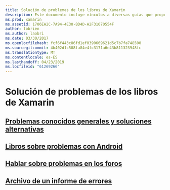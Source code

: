 ```yaml
---
title: Solución de problemas de los libros de Xamarin
description: Este documento incluye vínculos a diversas guías que proporcionan información de solución de problemas para trabajar con Xamarin Workbooks. Contenido vinculado describe problemas conocidos generales, problemas con los libros de Android y proporciona los recursos relacionados con el soporte técnico.
ms.prod: xamarin
ms.assetid: 1706EA2C-7A94-4E30-BD4D-A2F31070554F
author: lobrien
ms.author: laobri
ms.date: 03/30/2017
ms.openlocfilehash: fcf6f443c86fd1ef0390669621d5c7b7fa748500
ms.sourcegitcommit: 4b402d1c508fa84e4fc3171a6e43b811323948fc
ms.translationtype: MT
ms.contentlocale: es-ES
ms.lasthandoff: 04/23/2019
ms.locfileid: "61269266"
---
```

# <a name="troubleshooting-xamarin-workbooks"></a>Solución de problemas de los libros de Xamarin

## <a name="general-known-issues--workaroundsgeneralmd"></a>[Problemas conocidos generales y soluciones alternativas](general.md)

## <a name="issues-with-android-workbooksandroidmd"></a>[Libros sobre problemas con Android](android.md)

## <a name="discuss-issues-on-the-forumsforums"></a>[Hablar sobre problemas en los foros][forums]

## <a name="file-a-bug-reporttoolsworkbooksinstallmdreporting-bugs"></a>[Archivo de un informe de errores](~/tools/workbooks/install.md#reporting-bugs)

[forums]: https://forums.xamarin.com/categories/inspector
